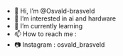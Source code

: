 - 👋 Hi, I’m @Osvald-brasveld
- 👀 I’m interested in ai and hardware
- 🌱 I’m currently learning 
- 📫 How to reach me :
- 📷 Instagram : osvald_brasveld

<!---
Osvald-brasveld/Osvald-brasveld is a ✨ special ✨ repository because its `README.md` (this file) appears on your GitHub profile.
You can click the Preview link to take a look at your changes.
--->
